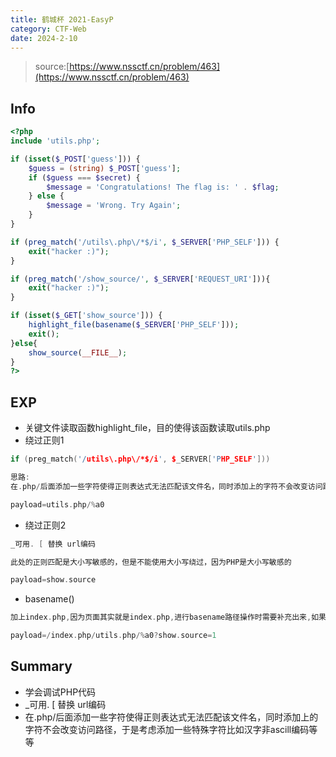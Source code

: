 ```yaml
---
title: 鹤城杯 2021-EasyP
category: CTF-Web
date: 2024-2-10
---
```


> source:[https://www.nssctf.cn/problem/463](https://www.nssctf.cn/problem/463)

## Info

```php
<?php
include 'utils.php';

if (isset($_POST['guess'])) {
    $guess = (string) $_POST['guess'];
    if ($guess === $secret) {
        $message = 'Congratulations! The flag is: ' . $flag;
    } else {
        $message = 'Wrong. Try Again';
    }
}

if (preg_match('/utils\.php\/*$/i', $_SERVER['PHP_SELF'])) {
    exit("hacker :)");
}

if (preg_match('/show_source/', $_SERVER['REQUEST_URI'])){
    exit("hacker :)");
}

if (isset($_GET['show_source'])) {
    highlight_file(basename($_SERVER['PHP_SELF']));
    exit();
}else{
    show_source(__FILE__);
}
?>
```

## EXP

- 关键文件读取函数highlight_file，目的使得该函数读取utils.php
- 绕过正则1

```cpp
if (preg_match('/utils\.php\/*$/i', $_SERVER['PHP_SELF']))

思路:
在.php/后面添加一些字符使得正则表达式无法匹配该文件名，同时添加上的字符不会改变访问路径，于是考虑添加一些特殊字符比如汉字非ascill编码等等

payload=utils.php/%a0
```

- 绕过正则2

```cpp
_可用. [ 替换 url编码

此处的正则匹配是大小写敏感的，但是不能使用大小写绕过，因为PHP是大小写敏感的

payload=show.source
```

- basename()

```cpp
加上index.php,因为页面其实就是index.php,进行basename路径操作时需要补充出来,如果不加的话就是直接访问flag文件,是访问不到的

payload=/index.php/utils.php/%a0?show.source=1
```

## Summary

- 学会调试PHP代码
- _可用. [ 替换 url编码
- 在.php/后面添加一些字符使得正则表达式无法匹配该文件名，同时添加上的字符不会改变访问路径，于是考虑添加一些特殊字符比如汉字非ascill编码等等

